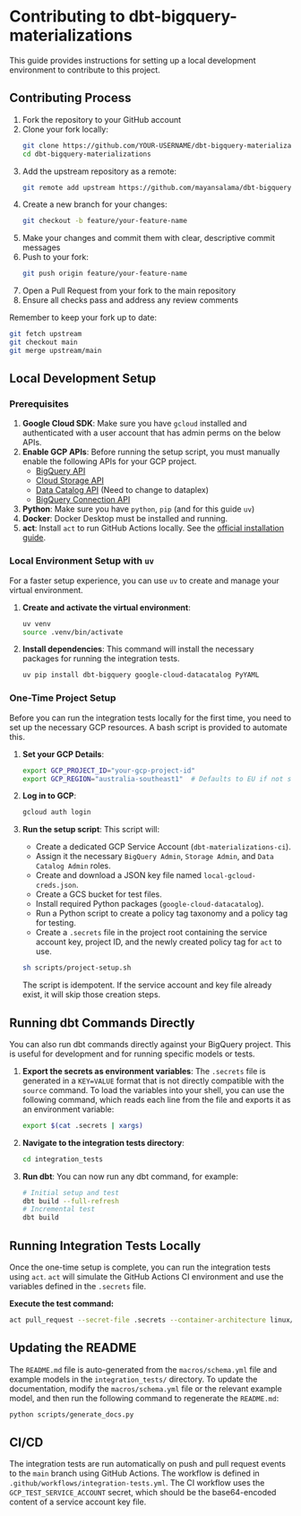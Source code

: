 # Contributing to dbt-bigquery-materializations

This guide provides instructions for setting up a local development environment to contribute to this project.

## Contributing Process

1. Fork the repository to your GitHub account
2. Clone your fork locally:
   ```bash
   git clone https://github.com/YOUR-USERNAME/dbt-bigquery-materializations.git
   cd dbt-bigquery-materializations
   ```
3. Add the upstream repository as a remote:
   ```bash
   git remote add upstream https://github.com/mayansalama/dbt-bigquery-materializations.git
   ```
4. Create a new branch for your changes:
   ```bash
   git checkout -b feature/your-feature-name
   ```
5. Make your changes and commit them with clear, descriptive commit messages
6. Push to your fork:
   ```bash
   git push origin feature/your-feature-name
   ```
7. Open a Pull Request from your fork to the main repository
8. Ensure all checks pass and address any review comments

Remember to keep your fork up to date:
```bash
git fetch upstream
git checkout main
git merge upstream/main
```

## Local Development Setup

### Prerequisites

1.  **Google Cloud SDK**: Make sure you have `gcloud` installed and authenticated with a user account that has admin perms on the below APIs. 
2.  **Enable GCP APIs**: Before running the setup script, you must manually enable the following APIs for your GCP project.
    - [BigQuery API](https://console.cloud.google.com/apis/library/bigquery.googleapis.com)
    - [Cloud Storage API](https://console.cloud.google.com/apis/library/storage.googleapis.com)
    - [Data Catalog API](https://console.cloud.google.com/apis/library/datacatalog.googleapis.com)
        (Need to change to dataplex)
    - [BigQuery Connection API](https://console.cloud.google.com/apis/library/bigqueryconnection.googleapis.com)
3.  **Python**: Make sure you have `python`, `pip` (and for this guide `uv`)
4.  **Docker**: Docker Desktop must be installed and running.
5.  **act**: Install `act` to run GitHub Actions locally. See the [official installation guide](https://github.com/nektos/act#installation).

### Local Environment Setup with `uv`

For a faster setup experience, you can use `uv` to create and manage your virtual environment.

1.  **Create and activate the virtual environment**:
    ```bash
    uv venv
    source .venv/bin/activate
    ```

2.  **Install dependencies**:
    This command will install the necessary packages for running the integration tests.
    ```bash
    uv pip install dbt-bigquery google-cloud-datacatalog PyYAML
    ```

### One-Time Project Setup

Before you can run the integration tests locally for the first time, you need to set up the necessary GCP resources. A bash script is provided to automate this.

1.  **Set your GCP Details**:
    ```bash
    export GCP_PROJECT_ID="your-gcp-project-id"
    export GCP_REGION="australia-southeast1"  # Defaults to EU if not set
    ```
2.  **Log in to GCP**:
    ```bash
    gcloud auth login
    ```
3.  **Run the setup script**:
    This script will:
    - Create a dedicated GCP Service Account (`dbt-materializations-ci`).
    - Assign it the necessary `BigQuery Admin`, `Storage Admin`, and `Data Catalog Admin` roles.
    - Create and download a JSON key file named `local-gcloud-creds.json`.
    - Create a GCS bucket for test files.
    - Install required Python packages (`google-cloud-datacatalog`).
    - Run a Python script to create a policy tag taxonomy and a policy tag for testing.
    - Create a `.secrets` file in the project root containing the service account key, project ID, and the newly created policy tag for `act` to use.

    ```bash
    sh scripts/project-setup.sh
    ```
    The script is idempotent. If the service account and key file already exist, it will skip those creation steps.

## Running dbt Commands Directly

You can also run dbt commands directly against your BigQuery project. This is useful for development and for running specific models or tests.

1.  **Export the secrets as environment variables**:
    The `.secrets` file is generated in a `KEY=VALUE` format that is not directly compatible with the `source` command. To load the variables into your shell, you can use the following command, which reads each line from the file and exports it as an environment variable:
    ```bash
    export $(cat .secrets | xargs)
    ```
2.  **Navigate to the integration tests directory**:
    ```bash
    cd integration_tests
    ```
3.  **Run dbt**:
    You can now run any dbt command, for example:
    ```bash
    # Initial setup and test
    dbt build --full-refresh
    # Incremental test
    dbt build
    ```

## Running Integration Tests Locally

Once the one-time setup is complete, you can run the integration tests using `act`. `act` will simulate the GitHub Actions CI environment and use the variables defined in the `.secrets` file.

**Execute the test command:**
```bash
act pull_request --secret-file .secrets --container-architecture linux/amd64 -P ubuntu-latest=catthehacker/ubuntu:act-latest
```

## Updating the README

The `README.md` file is auto-generated from the `macros/schema.yml` file and example models in the `integration_tests/` directory. To update the documentation, modify the `macros/schema.yml` file or the relevant example model, and then run the following command to regenerate the `README.md`:

```bash
python scripts/generate_docs.py
```

## CI/CD

The integration tests are run automatically on push and pull request events to the `main` branch using GitHub Actions. The workflow is defined in `.github/workflows/integration-tests.yml`.
The CI workflow uses the `GCP_TEST_SERVICE_ACCOUNT` secret, which should be the base64-encoded content of a service account key file. 
